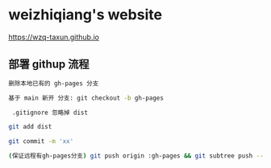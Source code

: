 # weizhiqiang's website

https://wzq-taxun.github.io

## 部署 githup 流程

```bash
删除本地已有的 gh-pages 分支

基于 main 新开 分支: git checkout -b gh-pages

 .gitignore 忽略掉 dist 

git add dist

git commit -m 'xx'

(保证远程有gh-pages分支) git push origin :gh-pages && git subtree push --prefix dist origin gh-pages 
```

